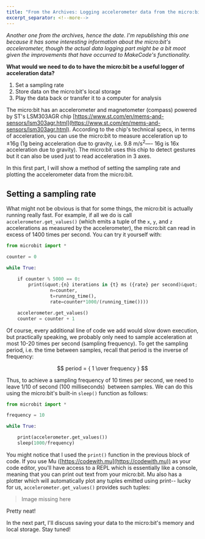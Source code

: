 ```yaml
---
title: "From the Archives: Logging accelerometer data from the micro:bit"
excerpt_separator: <!--more-->
---
```


_Another one from the archives, hence the date. I'm republishing this one because it has some interesting information about the micro:bit's accelerometer, though the actual data logging part might be a bit moot given the improvements that have occurred to MakeCode's functionality._

**What would we need to do to have the micro:bit be a useful logger of acceleration data?**

1. Set a sampling rate
1. Store data on the micro:bit's local storage
1. Play the data back or transfer it to a computer for analysis

<!--more-->

The micro:bit has an accelerometer and magnetometer (compass) powered by ST's LSM303AGR chip [https://www.st.com/en/mems-and-sensors/lsm303agr.html](https://www.st.com/en/mems-and-sensors/lsm303agr.html). According to the chip's technical specs, in terms of acceleration, you can use the micro:bit to measure acceleration up to ±16g (1g being acceleration due to gravity, i.e. 9.8 m/s<sup>2</sup>—- 16g is 16x acceleration due to gravity). The micro:bit uses this chip to detect gestures but it can also be used just to read acceleration in 3 axes.

In this first part, I will show a method of setting the sampling rate and plotting the accelerometer data from the micro:bit.

## Setting a sampling rate

What might not be obvious is that for some things, the micro:bit is actually running really fast. For example, if all we do is call `accelerometer.get_values()` (which emits a tuple of the `x`, `y`, and `z` accelerations as measured by the accelerometer), the micro:bit can read in excess of 1400 times per second. You can try it yourself with:

```python
from microbit import *

counter = 0

while True:
   
    if counter % 5000 == 0:
        print(&quot;{n} iterations in {t} ms ({rate} per second)&quot;.format(
                n=counter, 
                t=running_time(),
                rate=counter*1000/(running_time())))

    accelerometer.get_values()
    counter = counter + 1
```
Of course, every additional line of code we add would slow down execution, but practically speaking, we probably only need to sample acceleration at most 10-20 times per second (sampling frequency). To get the sampling period, i.e. the time between samples, recall that period is the inverse of frequency:

$$ period = { 1 \over frequency } $$

Thus, to achieve a sampling frequency of 10 times per second, we need to leave 1/10 of second (100 milliseconds)  between samples. We can do this using the micro:bit's built-in `sleep()` function as follows:

```python
from microbit import *

frequency = 10

while True:

    print(accelerometer.get_values())
    sleep(1000/frequency)
```

You might notice that I used the `print()` function in the previous block of code. If you use Mu ([https://codewith.mu](https://codewith.mu)) as your code editor, you'll have access to a REPL which is essentially like a console, meaning that you can print out text from your micro:bit. Mu also has a plotter which will automatically plot any tuples emitted using print-- lucky for us, `accelerometer.get_values()` provides such tuples:

> Image missing here

Pretty neat!

In the next part, I'll discuss saving your data to the micro:bit's memory and local storage. Stay tuned!